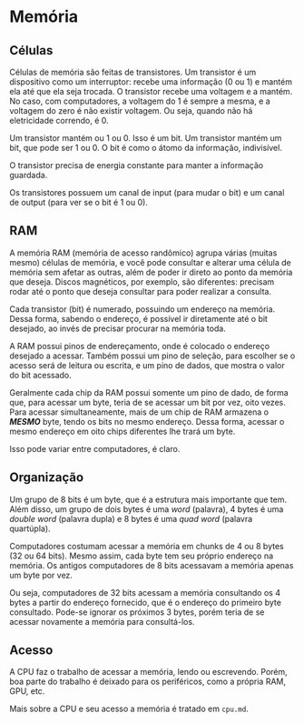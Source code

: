 # Memória

## Células

Células de memória são feitas de transistores. Um transistor é um dispositivo como um interruptor: recebe uma informação (0 ou 1) e mantém ela até que ela seja trocada. O transistor recebe uma voltagem e a mantém. No caso, com computadores, a voltagem do 1 é sempre a mesma, e a voltagem do zero é não existir voltagem. Ou seja, quando não há eletricidade correndo, é 0.

Um transistor mantém ou 1 ou 0. Isso é um bit. Um transistor mantém um bit, que pode ser 1 ou 0. O bit é como o átomo da informação, indivisível.

O transistor precisa de energia constante para manter a informação guardada.

Os transistores possuem um canal de input (para mudar o bit) e um canal de output (para ver se o bit é 1 ou 0).

## RAM

A memória RAM (memória de acesso randômico) agrupa várias (muitas mesmo) células de memória, e você pode consultar e alterar uma célula de memória sem afetar as outras, além de poder ir direto ao ponto da memória que deseja. Discos magnéticos, por exemplo, são diferentes: precisam rodar até o ponto que deseja consultar para poder realizar a consulta.

Cada transistor (bit) é numerado, possuindo um endereço na memória. Dessa forma, sabendo o endereço, é possível ir diretamente até o bit desejado, ao invés de precisar procurar na memória toda.

A RAM possui pinos de endereçamento, onde é colocado o endereço desejado a acessar. Também possui um pino de seleção, para escolher se o acesso será de leitura ou escrita, e um pino de dados, que mostra o valor do bit acessado.

Geralmente cada chip da RAM possui somente um pino de dado, de forma que, para acessar um byte, teria de se acessar um bit por vez, oito vezes. Para acessar simultaneamente, mais de um chip de RAM armazena o ***MESMO*** byte, tendo os bits no mesmo endereço. Dessa forma, acessar o mesmo endereço em oito chips diferentes lhe trará um byte.

Isso pode variar entre computadores, é claro.

## Organização

Um grupo de 8 bits é um byte, que é a estrutura mais importante que tem. Além disso, um grupo de dois bytes é uma _word_ (palavra), 4 bytes é uma _double word_ (palavra dupla) e 8 bytes é uma _quad word_ (palavra quartúpla).

Computadores costumam acessar a memória em chunks de 4 ou 8 bytes (32 ou 64 bits). Mesmo assim, cada byte tem seu próprio endereço na memória. Os antigos computadores de 8 bits acessavam a memória apenas um byte por vez.

Ou seja, computadores de 32 bits acessam a memória consultando os 4 bytes a partir do endereço fornecido, que é o endereço do primeiro byte consultado. Pode-se ignorar os próximos 3 bytes, porém teria de se acessar novamente a memória para consultá-los.

## Acesso

A CPU faz o trabalho de acessar a memória, lendo ou escrevendo. Porém, boa parte do trabalho é deixado para os periféricos, como a própria RAM, GPU, etc.

Mais sobre a CPU e seu acesso a memória é tratado em `cpu.md`.
